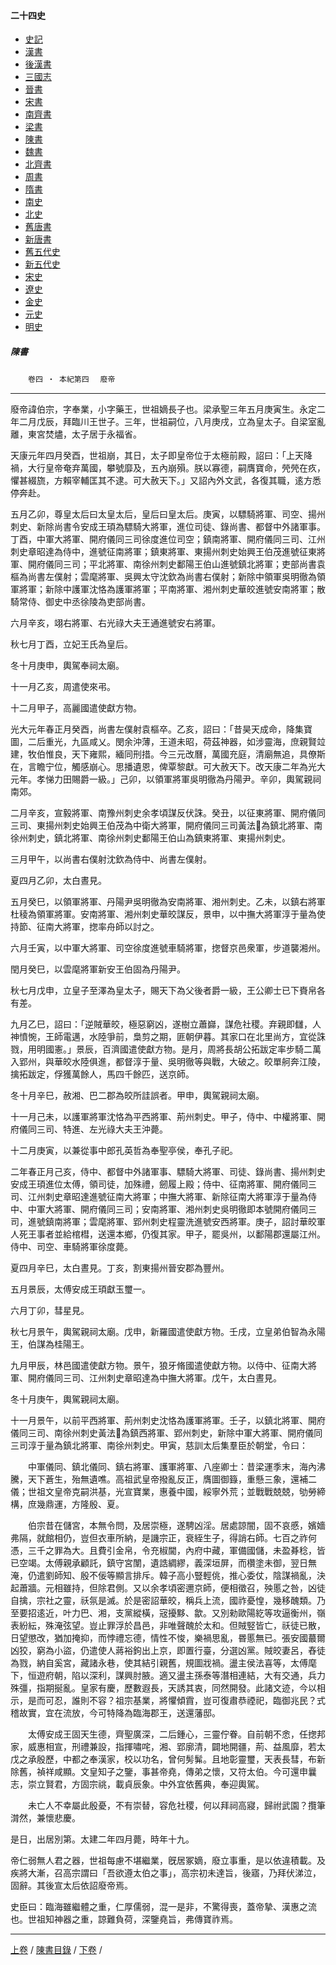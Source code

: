  



#### 二十四史

*   [史記](../a01/a01.md)
*   [漢書](../a02/a02.md)
*   [後漢書](../a03/a03.md)
*   [三國志](../a04/a04.md)
*   [晉書](../a05/a05.md)
*   [宋書](../a06/a06.md)
*   [南齊書](../a07/a07.md)
*   [梁書](../a08/a08.md)
*   [陳書](../a09/a09.md)
*   [魏書](../a10/a10.md)
*   [北齊書](../a11/a11.md)
*   [周書](../a12/a12.md)
*   [隋書](../a13/a13.md)
*   [南史](../a14/a14.md)
*   [北史](../a15/a15.md)
*   [舊唐書](../a16/a16.md)
*   [新唐書](../a17/a17.md)
*   [舊五代史](../a18/a18.md)
*   [新五代史](../a19/a19.md)
*   [宋史](../a20/a20.md)
*   [遼史](../a21/a21.md)
*   [金史](../a22/a22.md)
*   [元史](../a23/a23.md)
*   [明史](../a24/a24.md)


##### 陳書
　　`卷四 ‧ 本紀第四`　
	`廢帝`

* * *

 廢帝諱伯宗，字奉業，小字藥王，世祖嫡長子也。梁承聖三年五月庚寅生。永定二年二月戊辰，拜臨川王世子。三年，世祖嗣位，八月庚戌，立為皇太子。自梁室亂離，東宮焚燼，太子居于永福省。

天康元年四月癸酉，世祖崩，其日，太子即皇帝位于太極前殿，詔曰：「上天降禍，大行皇帝奄弃萬國，攀號靡及，五內崩殞。朕以寡德，嗣膺寶命，焭焭在疚，懼甚綴旒，方賴宰輔匡其不逮。可大赦天下。」又詔內外文武，各復其職，逺方悉停奔赴。

五月乙卯，尊皇太后曰太皇太后，皇后曰皇太后。庚寅，以驃騎將軍、司空、揚州刺史、新除尚書令安成王頊為驃騎大將軍，進位司徒、錄尚書、都督中外諸軍事。丁酉，中軍大將軍、開府儀同三司徐度進位司空；鎮南將軍、開府儀同三司、江州刺史章昭達為侍中，進號征南將軍；鎮東將軍、東揚州刺史始興王伯茂進號征東將軍、開府儀同三司；平北將軍、南徐州刺史鄱陽王伯山進號鎮北將軍；吏部尚書袁樞為尚書左僕射；雲麾將軍、吳興太守沈欽為尚書右僕射；新除中領軍吳明徹為領軍將軍；新除中護軍沈恪為護軍將軍；平南將軍、湘州刺史華皎進號安南將軍；散騎常侍、御史中丞徐陵為吏部尚書。

六月辛亥，翊右將軍、右光祿大夫王通進號安右將軍。

秋七月丁酉，立妃王氏為皇后。

冬十月庚申，輿駕奉祠太廟。

十一月乙亥，周遣使來弔。

十二月甲子，高麗國遣使獻方物。

光大元年春正月癸酉，尚書左僕射袁樞卒。乙亥，詔曰：「昔昊天成命，降集寶圖，二后重光，九區咸乂。閔余沖薄，王道未昭，荷茲神器，如涉靈海，庶親賢竝建，牧伯惟良，天下雍熙，緬同刑措。今三元改曆，萬國充庭，清廟無追，具僚斯在，言瞻宁位，觸感崩心。思播遺恩，俾覃黎獻。可大赦天下。改天康二年為光大元年。孝悌力田賜爵一級。」己卯，以領軍將軍吳明徹為丹陽尹。辛卯，輿駕親祠南郊。

二月辛亥，宣毅將軍、南豫州刺史余孝頃謀反伏誅。癸丑，以征東將軍、開府儀同三司、東揚州刺史始興王伯茂為中衛大將軍，開府儀同三司黃法𣰋為鎮北將軍、南徐州刺史，鎮北將軍、南徐州刺史鄱陽王伯山為鎮東將軍、東揚州刺史。

三月甲午，以尚書右僕射沈欽為侍中、尚書左僕射。

夏四月乙卯，太白晝見。

五月癸巳，以領軍將軍、丹陽尹吳明徹為安南將軍、湘州刺史。乙未，以鎮右將軍杜稜為領軍將軍。安南將軍、湘州刺史華皎謀反，景申，以中撫大將軍淳于量為使持節、征南大將軍，揔率舟師以討之。

六月壬寅，以中軍大將軍、司空徐度進號車騎將軍，揔督京邑衆軍，步道襲湘州。

閏月癸巳，以雲麾將軍新安王伯固為丹陽尹。

秋七月戊申，立皇子至澤為皇太子，賜天下為父後者爵一級，王公卿士已下賚帛各有差。

九月乙巳，詔曰：「逆賊華皎，極惡窮凶，遂樹立蕭巋，謀危社稷。弃親即讎，人神憤惋，王師電邁，水陸爭前，梟剪之期，匪朝伊暮。其家口在北里尚方，宜從誅戮，用明國憲。」景辰，百濟國遣使獻方物。是月，周將長胡公拓跋定率步騎二萬入郢州，與華皎水陸俱進，都督淳于量、吳明徹等與戰，大破之。皎單舸奔江陵，擒拓跋定，俘獲萬餘人，馬四千餘匹，送京師。

冬十月辛巳，赦湘、巴二郡為皎所詿誤者。甲申，輿駕親祠太廟。

十一月己未，以護軍將軍沈恪為平西將軍、荊州刺史。甲子，侍中、中權將軍、開府儀同三司、特進、左光祿大夫王沖薨。

十二月庚寅，以兼從事中郎孔英哲為奉聖亭侯，奉孔子祀。

二年春正月己亥，侍中、都督中外諸軍事、驃騎大將軍、司徒、錄尚書、揚州刺史安成王頊進位太傅，領司徒，加殊禮，劒履上殿；侍中、征南將軍、開府儀同三司、江州刺史章昭達進號征南大將軍；中撫大將軍、新除征南大將軍淳于量為侍中、中軍大將軍、開府儀同三司；安南將軍、湘州刺史吳明徹即本號開府儀同三司，進號鎮南將軍；雲麾將軍、郢州刺史程靈洗進號安西將軍。庚子，詔討華皎軍人死王事者並給棺槥，送還本鄉，仍復其家。甲子，罷吳州，以鄱陽郡還屬江州。侍中、司空、車騎將軍徐度薨。

夏四月辛巳，太白晝見。丁亥，割東揚州晉安郡為豐州。

五月景辰，太傅安成王頊獻玉璽一。

六月丁卯，彗星見。

秋七月景午，輿駕親祠太廟。戊申，新羅國遣使獻方物。壬戌，立皇弟伯智為永陽王，伯謀為桂陽王。

九月甲辰，林邑國遣使獻方物。景午，狼牙脩國遣使獻方物。以侍中、征南大將軍、開府儀同三司、江州刺史章昭達為中撫大將軍。戊午，太白晝見。

冬十月庚午，輿駕親祠太廟。

十一月景午，以前平西將軍、荊州刺史沈恪為護軍將軍。壬子，以鎮北將軍、開府儀同三司、南徐州刺史黃法𣰋為鎮西將軍、郢州刺史，新除中軍大將軍、開府儀同三司淳于量為鎮北將軍、南徐州刺史。甲寅，慈訓太后集羣臣於朝堂，令曰：

　　中軍儀同、鎮北儀同、鎮右將軍、護軍將軍、八座卿士：昔梁運季末，海內沸騰，天下蒼生，殆無遺噍。高祖武皇帝撥亂反正，膺圖御籙，重懸三象，還補二儀；世祖文皇帝克嗣洪基，光宣寶業，惠養中國，綏寧外荒；並戰戰兢兢，劬勞締構，庶幾鼎運，方隆殷、夏。

　　伯宗昔在儲宮，本無令問，及居崇極，遂騁凶淫。居處諒闇，固不哀慼，嬪嬙弗隔，就館相仍，豈但衣車所納，是譏宗正，衰絰生子，得誚右師。七百之祚何憑，三千之罪為大。且費引金帛，令充椒閫，內府中藏，軍備國儲，未盈朞稔，皆已空竭。太傅親承顧託，鎮守宮闈，遺誥綢繆，義深垣屏，而欑塗未御，翌日無淹，仍遣劉師知、殷不佞等顯言排斥。韓子高小豎輕佻，推心委仗，陰謀禍亂，決起蕭牆。元相雖持，但除君側。又以余孝頃密邇京師，便相徵召，殃慝之咎，凶徒自擒，宗社之靈，祅氛是滅。於是密詔華皎，稱兵上流，國祚憂惶，幾移醜類。乃至要招逺近，叶力巴、湘，支黨縱橫，宼擾黟、歙。又別勑歐陽紇等攻逼衡州，嶺表紛紜，殊淹弦望。豈止罪浮於昌邑，非唯聲醜於太和。但賊竪皆亡，祅徒已散，日望懲改，猶加掩抑，而悖禮忘德，情性不悛，樂禍思亂，昬慝無已。張安國蕞爾凶狡，窮為小盜，仍遣使人蔣裕鉤出上京，即置行臺，分選凶黨。賊皎妻呂，舂徒為戮，納自奚宮，藏諸永巷，使其結引親舊，規圖戕禍。盪主侯法喜等，太傅麾下，恒遊府朝，陷以深利，謀興肘腋。適又盪主孫泰等潛相連結，大有交通，兵力殊彊，指期挻亂。皇家有慶，歷數遐長，天誘其衷，同然開發。此諸文迹，今以相示，是而可忍，誰則不容？祖宗基業，將懼傾霣，豈可復肅恭禋祀，臨御兆民？式稽故實，宜在流放，今可特降為臨海郡王，送還藩邸。

　　太傅安成王固天生德，齊聖廣深，二后鍾心，三靈佇眷。自前朝不悆，任揔邦家，威惠相宣，刑禮兼設，指揮嘯咤，湘、郢廓清，闢地開疆，荊、益風靡，若太戊之承殷歷，中都之奉漢家，校以功名，曾何髣髴。且地彰靈璽，天表長彗，布新除舊，禎祥咸顯。文皇知子之鑒，事甚帝堯，傳弟之懷，又符太伯。今可還申曩志，崇立賢君，方固宗祧，載貞辰象。中外宜依舊典，奉迎輿駕。

　　未亡人不幸屬此殷憂，不有崇替，容危社稷，何以拜祠高寢，歸祔武園？攬筆潸然，兼懷悲慶。

是日，出居別第。太建二年四月薨，時年十九。

帝仁弱無人君之器，世祖每慮不堪繼業，旣居冢嫡，廢立事重，是以依違積載。及疾將大漸，召高宗謂曰「吾欲遵太伯之事」，高宗初未達旨，後寤，乃拜伏涕泣，固辭。其後宣太后依詔廢帝焉。

史臣曰：臨海雖繼體之重，仁厚儒弱，混一是非，不驚得喪，蓋帝摯、漢惠之流也。世祖知神器之重，諒難負荷，深鑒堯旨，弗傳寶祚焉。

* * *

[上卷](003.md) / [陳書目錄](a09.md) / [下卷](005.md) /			  

    